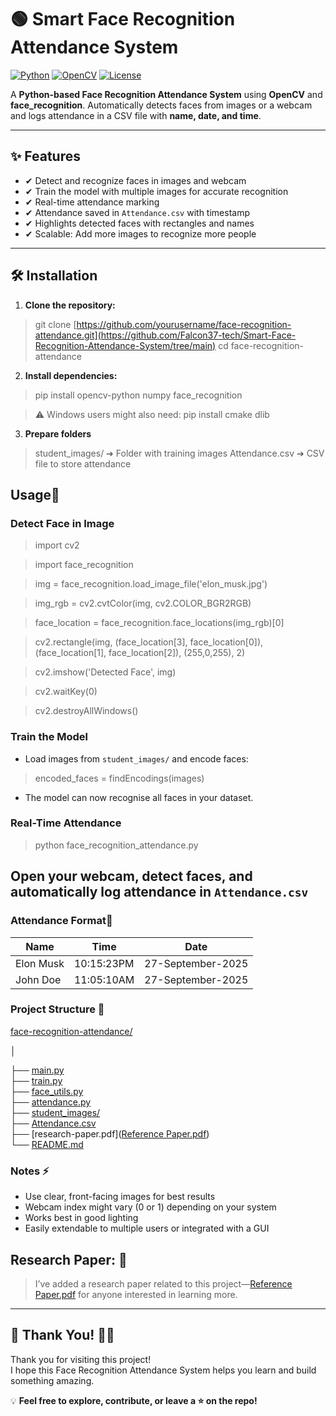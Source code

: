 # 🟢 Smart Face Recognition Attendance System

[![Python](https://img.shields.io/badge/Python-3.11-blue?logo=python&logoColor=white)](https://www.python.org/)
[![OpenCV](https://img.shields.io/badge/OpenCV-4.7-green?logo=opencv&logoColor=white)](https://opencv.org/)
[![License](https://img.shields.io/badge/License-MIT-yellow)](LICENSE)

A **Python-based Face Recognition Attendance System** using **OpenCV** and **face_recognition**. Automatically detects faces from images or a webcam and logs attendance in a CSV file with **name, date, and time**.  

---

## ✨ Features

- ✔ Detect and recognize faces in images and webcam  
- ✔ Train the model with multiple images for accurate recognition  
- ✔ Real-time attendance marking  
- ✔ Attendance saved in `Attendance.csv` with timestamp  
- ✔ Highlights detected faces with rectangles and names  
- ✔ Scalable: Add more images to recognize more people  

---

## 🛠️ Installation

1. **Clone the repository:**

>git clone [https://github.com/yourusername/face-recognition-attendance.git](https://github.com/Falcon37-tech/Smart-Face-Recognition-Attendance-System/tree/main)
>cd face-recognition-attendance

2. **Install dependencies:**
>pip install opencv-python numpy face_recognition

>⚠️ Windows users might also need:
>pip install cmake dlib

3. **Prepare folders**
>student_images/
➔ Folder with training images
>Attendance.csv
➔ CSV file to store attendance

## Usage🚀

### Detect Face in Image

>import cv2

>import face_recognition

>img = face_recognition.load_image_file('elon_musk.jpg')

>img_rgb = cv2.cvtColor(img, cv2.COLOR_BGR2RGB)

>face_location = face_recognition.face_locations(img_rgb)[0]

>cv2.rectangle(img, (face_location[3], face_location[0]), (face_location[1], face_location[2]), (255,0,255), 2)

>cv2.imshow('Detected Face', img)

>cv2.waitKey(0)

>cv2.destroyAllWindows()


### Train the Model

- Load images from `student_images/` and encode faces:
>encoded_faces = findEncodings(images)
- The model can now recognise all faces in your dataset.

### Real-Time Attendance
>python face_recognition_attendance.py

## Open your webcam, detect faces, and automatically log attendance in   `Attendance.csv`

### Attendance Format📂
| Name | Time | Date |
| -------- | -------- | -------- |
| Elon Musk | 10:15:23PM | 27-September-2025 |
| John Doe | 11:05:10AM | 27-September-2025 |

### Project Structure 📂

[face-recognition-attendance/](FacerRecognition_attendence.py)

│

├── [main.py](main.py)                       
├── [train.py](train.py)                      
├── [face_utils.py](face_utils.py)                 
├── [attendance.py](attendance.py)                 
├── [student_images/](student_images)               
├── [Attendance.csv](Attendance.csv)                
├── [research-paper.pdf]([Reference Paper.pdf](https://arxiv.org/abs/2212.13038))            
└── [README.md](README.md)                     
                     

### Notes ⚡

- Use clear, front-facing images for best results
- Webcam index might vary (0 or 1) depending on your system
- Works best in good lighting
- Easily extendable to multiple users or integrated with a GUI 

## **Research Paper:** 📄 
>I’ve added a research paper related to this project—[Reference Paper.pdf](research-paper.pdf) for anyone interested in learning more.

---

## 🙏 Thank You! 🎉✨

Thank you for visiting this project!  
I hope this Face Recognition Attendance System helps you learn and build something amazing.  

💡 **Feel free to explore, contribute, or leave a ⭐ on the repo!**  

